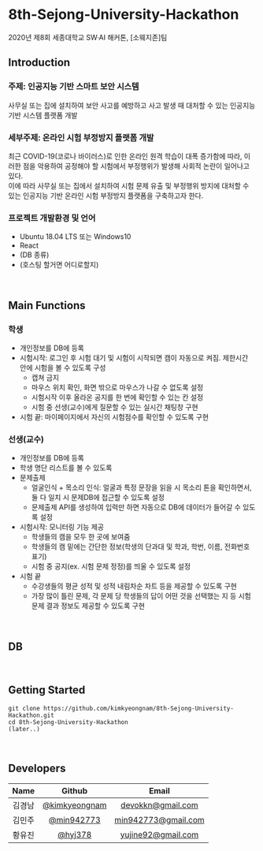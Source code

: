 # 8th-Sejong-University-Hackathon
2020년 제8회 세종대학교 SW·AI 해커톤, [소웨지존]팀
<br>

## Introduction
### 주제: 인공지능 기반 스마트 보안 시스템<br>
사무실 또는 집에 설치하여 보안 사고를 예방하고 사고 발생 때 대처할 수 있는 인공지능 기반 시스템 플랫폼 개발<br>
### 세부주제: 온라인 시험 부정방지 플랫폼 개발
최근 COVID-19(코로나 바이러스)로 인한 온라인 원격 학습이 대폭 증가함에 따라, 이러한 점을 악용하여 공정해야 할 시험에서 부정행위가 발생해 사회적 논란이 일어나고 있다.<br>이에 따라 사무실 또는 집에서 설치하여 시험 문제 유출 및 부정행위 방지에 대처할 수 있는 인공지능 기반 온라인 시험 부정방지 플랫폼을 구축하고자 한다.
### 프로젝트 개발환경 및 언어
* Ubuntu 18.04 LTS 또는 Windows10
* React
* (DB 종류)
* (호스팅 할거면 어디로할지)
<br>

## Main Functions
### 학생
* 개인정보를 DB에 등록
* 시험시작: 로그인 후 시험 대기 및 시험이 시작되면 캠이 자동으로 켜짐. 제한시간 안에 시험을 볼 수 있도록 구성
  * 캡쳐 금지
  * 마우스 위치 확인, 화면 밖으로 마우스가 나갈 수 없도록 설정
  * 시험시작 이후 올라온 공지를 한 번에 확인할 수 있는 칸 설정
  * 시험 중 선생(교수)에게 질문할 수 있는 실시간 채팅창 구현
* 시험 끝: 마이페이지에서 자신의 시험점수를 확인할 수 있도록 구현
### 선생(교수)
* 개인정보를 DB에 등록
* 학생 명단 리스트를 볼 수 있도록
* 문제출제
  * 얼굴인식 + 목소리 인식: 얼굴과 특정 문장을 읽을 시 목소리 톤을 확인하면서, 둘 다 일치 시 문제DB에 접근할 수 있도록 설정
  * 문제출제 API를 생성하여 입력만 하면 자동으로 DB에 데이터가 들어갈 수 있도록 설정
* 시험시작: 모니터링 기능 제공
  * 학생들의 캠을 모두 한 곳에 보여줌
  * 학생들의 캠 밑에는 간단한 정보(학생의 단과대 및 학과, 학번, 이름, 전화번호 표기)
  * 시험 중 공지(ex. 시험 문제 정정)를 띄울 수 있도록 설정
* 시험 끝
  * 수강생들의 평균 성적 및 성적 내림차순 차트 등을 제공할 수 있도록 구현
  * 가장 많이 틀린 문제, 각 문제 당 학생들의 답이 어떤 것을 선택했는 지 등 시험 문제 결과 정보도 제공할 수 있도록 구현
<br>

## DB
<br>

## Getting Started
```
git clone https://github.com/kimkyeongnam/8th-Sejong-University-Hackathon.git
cd 8th-Sejong-University-Hackathon
(later..)
```
<br>

## Developers
|Name|Github|Email|
|:--:|:--:|:--:|
|김경남|[@kimkyeongnam](https://github.com/kimkyeongnam)|devokkn@gmail.com|
|김민주|[@min942773](https://github.com/min942773)|min942773@gmail.com|
|황유진|[@hyj378](https://github.com/hyj378)|yujine92@gmail.com|
